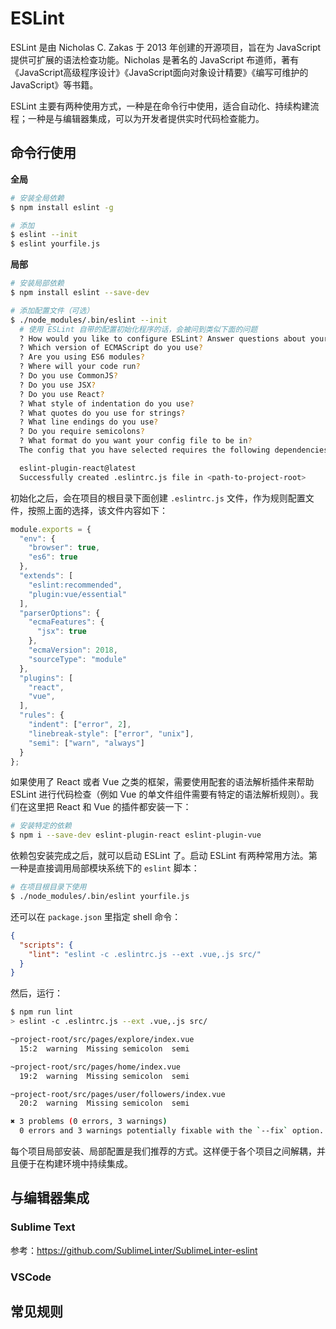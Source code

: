 # ESLint

ESLint 是由 Nicholas C. Zakas 于 2013 年创建的开源项目，旨在为 JavaScript 提供可扩展的语法检查功能。Nicholas 是著名的 JavaScript 布道师，著有《JavaScript高级程序设计》《JavaScript面向对象设计精要》《编写可维护的JavaScript》等书籍。

ESLint 主要有两种使用方式，一种是在命令行中使用，适合自动化、持续构建流程；一种是与编辑器集成，可以为开发者提供实时代码检查能力。

## 命令行使用

**全局**

```bash
# 安装全局依赖
$ npm install eslint -g

# 添加
$ eslint --init
$ eslint yourfile.js
```

**局部**

```bash
# 安装局部依赖
$ npm install eslint --save-dev

# 添加配置文件（可选）
$ ./node_modules/.bin/eslint --init
  # 使用 ESLint 自带的配置初始化程序的话，会被问到类似下面的问题
  ? How would you like to configure ESLint? Answer questions about your style
  ? Which version of ECMAScript do you use?
  ? Are you using ES6 modules?
  ? Where will your code run?
  ? Do you use CommonJS?
  ? Do you use JSX?
  ? Do you use React?
  ? What style of indentation do you use?
  ? What quotes do you use for strings?
  ? What line endings do you use?
  ? Do you require semicolons?
  ? What format do you want your config file to be in?
  The config that you have selected requires the following dependencies:

  eslint-plugin-react@latest
  Successfully created .eslintrc.js file in <path-to-project-root>
```

初始化之后，会在项目的根目录下面创建 `.eslintrc.js` 文件，作为规则配置文件，按照上面的选择，该文件内容如下：

```javascript
module.exports = {
  "env": {
    "browser": true,
    "es6": true
  },
  "extends": [
    "eslint:recommended",
    "plugin:vue/essential"
  ],
  "parserOptions": {
    "ecmaFeatures": {
      "jsx": true
    },
    "ecmaVersion": 2018,
    "sourceType": "module"
  },
  "plugins": [
    "react",
    "vue",
  ],
  "rules": {
    "indent": ["error", 2],
    "linebreak-style": ["error", "unix"],
    "semi": ["warn", "always"]
  }
};
```

如果使用了 React 或者 Vue 之类的框架，需要使用配套的语法解析插件来帮助 ESLint 进行代码检查（例如 Vue 的单文件组件需要有特定的语法解析规则）。我们在这里把 React 和 Vue 的插件都安装一下：

```bash
# 安装特定的依赖
$ npm i --save-dev eslint-plugin-react eslint-plugin-vue
```

依赖包安装完成之后，就可以启动 ESLint 了。启动 ESLint 有两种常用方法。第一种是直接调用局部模块系统下的 `eslint` 脚本：

```bash
# 在项目根目录下使用
$ ./node_modules/.bin/eslint yourfile.js
```

还可以在 `package.json` 里指定 shell 命令：

```json
{
  "scripts": {
    "lint": "eslint -c .eslintrc.js --ext .vue,.js src/"
  }
}
```

然后，运行：

```bash
$ npm run lint
> eslint -c .eslintrc.js --ext .vue,.js src/

~project-root/src/pages/explore/index.vue
  15:2  warning  Missing semicolon  semi

~project-root/src/pages/home/index.vue
  19:2  warning  Missing semicolon  semi

~project-root/src/pages/user/followers/index.vue
  20:2  warning  Missing semicolon  semi

✖ 3 problems (0 errors, 3 warnings)
  0 errors and 3 warnings potentially fixable with the `--fix` option.
```

每个项目局部安装、局部配置是我们推荐的方式。这样便于各个项目之间解耦，并且便于在构建环境中持续集成。

## 与编辑器集成

### Sublime Text

参考：https://github.com/SublimeLinter/SublimeLinter-eslint

### VSCode


## 常见规则

